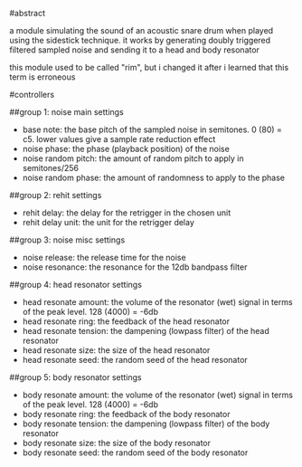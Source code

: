 #abstract

a module simulating the sound of an acoustic snare drum when played using the sidestick technique. it works by generating doubly triggered filtered sampled noise and sending it to a head and body resonator

this module used to be called "rim", but i changed it after i learned that this term is erroneous

#controllers

##group 1: noise main settings

- base note: the base pitch of the sampled noise in semitones. 0 (80) = c5. lower values give a sample rate reduction effect
- noise phase: the phase (playback position) of the noise
- noise random pitch: the amount of random pitch to apply in semitones/256
- noise random phase: the amount of randomness to apply to the phase

##group 2: rehit settings

- rehit delay: the delay for the retrigger in the chosen unit
- rehit delay unit: the unit for the retrigger delay

##group 3: noise misc settings

- noise release: the release time for the noise
- noise resonance: the resonance for the 12db bandpass filter

##group 4: head resonator settings

- head resonate amount: the volume of the resonator (wet) signal in terms of the peak level. 128 (4000) = -6db
- head resonate ring: the feedback of the head resonator
- head resonate tension: the dampening (lowpass filter) of the head resonator
- head resonate size: the size of the head resonator
- head resonate seed: the random seed of the head resonator

##group 5: body resonator settings

- body resonate amount: the volume of the resonator (wet) signal in terms of the peak level. 128 (4000) = -6db
- body resonate ring: the feedback of the body resonator
- body resonate tension: the dampening (lowpass filter) of the body resonator
- body resonate size: the size of the body resonator
- body resonate seed: the random seed of the body resonator